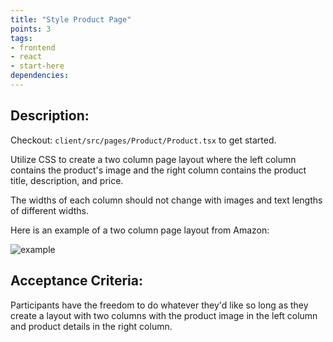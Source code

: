 ```yaml
---
title: "Style Product Page"
points: 3
tags: 
- frontend
- react
- start-here
dependencies:
---
```


## Description:

Checkout: `client/src/pages/Product/Product.tsx` to get started.

Utilize CSS to create a two column page layout where the left column contains the product's image and the right column contains the product title, description, and price.

The widths of each column should not change with images and text lengths of different widths.

Here is an example of a two column page layout from Amazon:

![example](https://i.imgur.com/T9sm6Gw.png)

## Acceptance Criteria:

Participants have the freedom to do whatever they'd like so long as they create a layout with two columns with the product image in the left column and product details in the right column.

